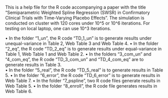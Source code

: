 This is a help file for the R code accompanying a paper with the title “Semiparametric Weighted Spline Regression (SWSR) in Confirmatory Clinical Trials with Time-Varying Placebo Effects”.
The simulation is conducted on cluster with 120 cores under 10^5 or 10^6 iterations. For testing on local laptop, one can use 10^3 iterations.

•	In the folder “1_un”, the R code “TD_1_un” is to generate results under unequal-variance in Table 2, Web Table 3 and Web Table 4. 
•	In the folder “2_eq”, the R code “TD_2_eq” is to generate results under equal-variance in Table 1, Web Table 1 and Web Table 2. 
•	In the folders “3_com_un” and “4_com_eq”, the R code “TD_3_com_un” and “TD_4_com_eq” are to generate results in Table 3.  
•	In the folder “5_real”, the R code “TD_5_real” is to generate results in Table 5. 
•	In the folder “6_error”, the R code “TD_6_error” is to generate results in Web Table 7.
•	In the folder “7_pspline”, two R code files generate results in Web Table 5.
•	In the folder “8_enroll”, the R code file generates results in Web Table 6.
